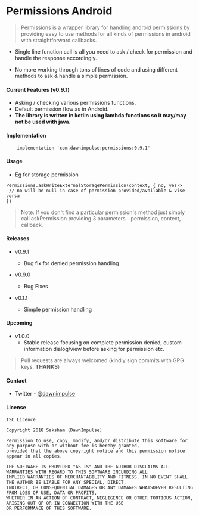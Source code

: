 # Permissions Android
> Permissions is a wrapper library for handling android permissions by providing easy to use methods for all kinds of permissions in android with straightforward callbacks.

- Single line function call is all you need to ask / check for permission and handle the response accordingly. 

- No more working through tons of lines of code and using different methods to ask & handle a simple permission.

#### Current Features (v0.9.1)
- Asking / checking various permissions functions.
- Default permission flow as in Android.
- **The library is written in kotlin using lambda functions so it may/may not be used with java.**

#### Implementation

~~~
	implementation 'com.dawnimpulse:permissions:0.9.1'
~~~

#### Usage

- Eg for storage permission
~~~
Permissions.askWriteExternalStoragePermission(context, { no, yes->  
 // no will be null in case of permission provided/available & vise-versa
})
~~~
> Note: If you don't find a particular permission's method just simply call askPermission providing 3 parameters - permission, context, callback.
#### Releases
- v0.9.1
    - Bug fix for denied permission handling

- v0.9.0
    - Bug Fixes

- v0.1.1
	- Simple permission handling

#### Upcoming
- v1.0.0
	- Stable release focusing on complete permission denied, custom information dialog/view before asking for permission etc.

> Pull requests are always welcomed (kindly sign commits with GPG keys. **THANKS**)
#### Contact
-   Twitter -  [@dawnimpulse](https://twitter.com/dawnimpulse)

#### License
~~~~
ISC Licence

Copyright 2018 Saksham (DawnImpulse)

Permission to use, copy, modify, and/or distribute this software for any purpose with or without fee is hereby granted,
provided that the above copyright notice and this permission notice appear in all copies.

THE SOFTWARE IS PROVIDED "AS IS" AND THE AUTHOR DISCLAIMS ALL WARRANTIES WITH REGARD TO THIS SOFTWARE INCLUDING ALL
IMPLIED WARRANTIES OF MERCHANTABILITY AND FITNESS. IN NO EVENT SHALL THE AUTHOR BE LIABLE FOR ANY SPECIAL, DIRECT,
INDIRECT, OR CONSEQUENTIAL DAMAGES OR ANY DAMAGES WHATSOEVER RESULTING FROM LOSS OF USE, DATA OR PROFITS,
WHETHER IN AN ACTION OF CONTRACT, NEGLIGENCE OR OTHER TORTIOUS ACTION, ARISING OUT OF OR IN CONNECTION WITH THE USE
OR PERFORMANCE OF THIS SOFTWARE.
~~~~